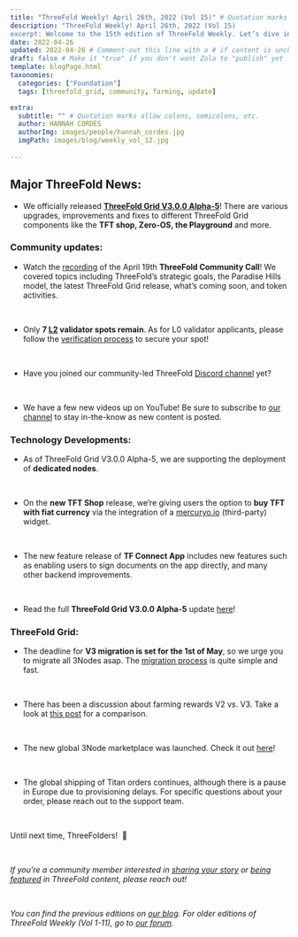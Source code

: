 ```yaml
---
title: "ThreeFold Weekly! April 26th, 2022 (Vol 15)" # Quotation marks allow colons, semicolons, etc.
description: "ThreeFold Weekly! April 26th, 2022 (Vol 15)
excerpt: Welcome to the 15th edition of ThreeFold Weekly. Let’s dive into last week’s highlights in the ThreeFold universe." # Quotation marks allow colons, semicolons, etc.
date: 2022-04-26
updated: 2022-04-26 # Comment-out this line with a # if content is unchanged
draft: false # Make it "true" if you don't want Zola to "publish" yet
template: blogPage.html
taxonomies:
  categories: ["Foundation"]
  tags: [threefold_grid, community, farming, update]

extra:
  subtitle: "" # Quotation marks allow colons, semicolons, etc.
  author: HANNAH CORDES
  authorImg: images/people/hannah_cordes.jpg
  imgPath: images/blog/weekly_vol_12.jpg
  
---
```


## Major ThreeFold News:

* We officially released **[ThreeFold Grid V3.0.0 Alpha-5](https://forum.threefold.io/t/threefold-product-updates-tfgrid-v3-a-5-april-2022/2713?u=hannahcordes)**! There are various upgrades, improvements and fixes to different ThreeFold Grid components like the **TFT shop, Zero-OS, the Playground** and more.

### Community updates:

* Watch the [recording](https://forum.threefold.io/t/threefold-april-19-2022-community-call-recording-presentation/2714/2?u=hannahcordes) of the April 19th **ThreeFold Community Call**! We covered topics including ThreeFold’s strategic goals, the Paradise Hills model, the latest ThreeFold Grid release, what’s coming soon, and token activities.

<br/>

* Only **7 [L2](https://forum.threefold.io/t/procedure-to-register-your-l2-validator-node/1864) validator spots remain**. As for L0 validator applicants, please follow the [verification process](https://forum.threefold.io/t/the-threefold-validators-verification-process/2276) to secure your spot!

<br/>

* Have you joined our community-led ThreeFold [Discord channel](https://discord.gg/PaQtT7A72E) yet?

<br/>

* We have a few new videos up on YouTube! Be sure to subscribe to [our channel](https://www.youtube.com/c/ThreeFoldFoundation/videos) to stay in-the-know as new content is posted.

### Technology Developments: 

* As of ThreeFold Grid V3.0.0 Alpha-5, we are supporting the deployment of **dedicated nodes**.

<br/>

* On the **new TFT Shop** release, we’re giving users the option to **buy TFT with fiat currency** via the integration of a [mercuryo.io](http://www.mercuryo.io/) (third-party) widget.

<br/>

* The new feature release of **TF Connect App** includes new features such as enabling users to sign documents on the app directly, and many other backend improvements.

<br/>

* Read the full **ThreeFold Grid V3.0.0 Alpha-5** update [here](https://forum.threefold.io/t/threefold-product-updates-tfgrid-v3-a-5-april-2022/2713?u=hannahcordes)!

### ThreeFold Grid:

* The deadline for **V3 migration is set for the 1st of May**, so we urge you to migrate all 3Nodes asap. The [migration process](https://forum.threefold.io/t/farming-migration-grid-v2-v3/2143?u=hannahcordes) is quite simple and fast.

<br/>

* There has been a discussion about farming rewards V2 vs. V3. Take a look at [this post](https://forum.threefold.io/t/comparison-v2-vs-v3-minting/2122) for a comparison.

<br/>

* The new global 3Node marketplace was launched. Check it out [here](https://marketplace.3node.global/)!

<br/>

* The global shipping of Titan orders continues, although there is a pause in Europe due to provisioning delays. For specific questions about your order, please reach out to the support team.

<br/>

Until next time, ThreeFolders!  🙌 

<br/>

*If you’re a community member interested in [sharing your story](https://forum.threefold.io/t/looking-for-farmer-stories-to-share-with-the-world/2398?u=hannahcordes) or [being featured](https://forum.threefold.io/t/looking-for-people-to-feature-in-threefold-content-its-super-simple/2636/3) in ThreeFold content, please reach out!*

<br/>

*You can find the previous editions on [our blog](https://threefold.io/blog). For older editions of ThreeFold Weekly (Vol 1-11), go to [our forum](https://forum.threefold.io/c/ecosystem-developments/41).*
